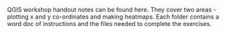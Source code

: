 QGIS workshop handout notes can be found here. They cover two areas - plotting x and y co-ordinates and making heatmaps.
Each folder contains a word doc of instructions and the files needed to complete the exercises.
